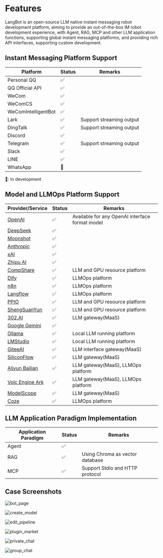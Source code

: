 # Features

LangBot is an open-source LLM native instant messaging robot development platform, aiming to provide an out-of-the-box IM robot development experience, with Agent, RAG, MCP and other LLM application functions, supporting global instant messaging platforms, and providing rich API interfaces, supporting custom development.

## Instant Messaging Platform Support

| Platform | Status | Remarks |
| --- | --- | --- |
| Personal QQ | ✅ |  |
| QQ Official API | ✅ |  |
| WeCom | ✅ |  |
| WeComCS | ✅ |  |
| WeComIntelligentBot | ✅ |  |
| Lark | ✅ | Support streaming output |
| DingTalk | ✅ | Support streaming output |
| Discord | ✅ |  |
| Telegram | ✅ | Support streaming output |
| Slack | ✅ |  |
| LINE | ✅ |  |
| WhatsApp | 🚧 |  |

🚧: In development

## Model and LLMOps Platform Support

| Provider/Service | Status | Remarks |
| --- | --- | --- |
| [OpenAI](https://platform.openai.com/) | ✅ | Available for any OpenAI interface format model |
| [DeepSeek](https://www.deepseek.com/) | ✅ |  |
| [Moonshot](https://www.moonshot.cn/) | ✅ |  |
| [Anthropic](https://www.anthropic.com/) | ✅ |  |
| [xAI](https://x.ai/) | ✅ |  |
| [Zhipu AI](https://open.bigmodel.cn/) | ✅ |  |
| [CompShare](https://www.compshare.cn/?ytag=GPU_YY-gh_langbot) | ✅ | LLM and GPU resource platform |
| [Dify](https://dify.ai) | ✅ | LLMOps platform |
| [n8n](https://n8n.io/) | ✅ | LLMOps platform |
| [Langflow](https://langflow.org/) | ✅ | LLMOps platform |
| [PPIO](https://ppio.com/user/register?invited_by=QJKFYD&utm_source=github_langbot) | ✅ | LLM and GPU resource platform |
| [ShengSuanYun](https://www.shengsuanyun.com/login?code=7DS2QLH5) | ✅ | LLM and GPU resource platform |
| [302.AI](https://share.302.ai/SuTG99) | ✅ | LLM gateway(MaaS) |
| [Google Gemini](https://aistudio.google.com/prompts/new_chat) | ✅ | |
| [Ollama](https://ollama.com/) | ✅ | Local LLM running platform |
| [LMStudio](https://lmstudio.ai/) | ✅ | Local LLM running platform |
| [GiteeAI](https://ai.gitee.com/) | ✅ | LLM interface gateway(MaaS) |
| [SiliconFlow](https://siliconflow.cn/) | ✅ | LLM gateway(MaaS) |
| [Aliyun Bailian](https://bailian.console.aliyun.com/) | ✅ | LLM gateway(MaaS), LLMOps platform |
| [Volc Engine Ark](https://console.volcengine.com/ark/region:ark+cn-beijing/model?vendor=Bytedance&view=LIST_VIEW) | ✅ | LLM gateway(MaaS), LLMOps platform |
| [ModelScope](https://modelscope.cn/docs/model-service/API-Inference/intro) | ✅ | LLM gateway(MaaS) |
| [Coze](https://coze.com) | ✅ | LLMOps platform |

## LLM Application Paradigm Implementation

| Application Paradigm | Status | Remarks |
| --- | --- | --- |
| Agent | ✅ |  |
| RAG | ✅ | Using Chroma as vector database |
| MCP | ✅ | Support Stdio and HTTP protocol |

## Case Screenshots

![bot_page](/assets/image/zh/insight/features/bot-page.png)

![create_model](/assets/image/zh/insight/features/create-model.png)

![edit_pipeline](/assets/image/zh/insight/features/edit-pipeline.png)

![plugin_market](/assets/image/zh/insight/features/plugin-market.png)

![private_chat](/assets/image/zh/insight/private_chat.png)

![group_chat](/assets/image/zh/insight/group_chat.png)